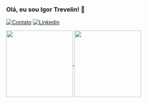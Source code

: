 ### Olá, eu sou Igor Trevelin! 👋

[![Contato](https://img.shields.io/badge/Gmail-D14836?style=for-the-badge&logo=gmail&logoColor=white)](mailto:igor.trevelin.xavier@gmail.com)
[![Linkedin](https://img.shields.io/badge/LinkedIn-0077B5?style=for-the-badge&logo=linkedin&logoColor=white)](https://www.linkedin.com/in/igor-trevelin/)
  
<div align="start">
  <a href="https://github.com/IgorTrevelin">
    <img height="180em" align="center" src="https://github-readme-stats.vercel.app/api/?username=IgorTrevelin&theme=dracula&count_private=true&show_icons=true" />
    <img height="180em" align="center" src="https://github-readme-stats.vercel.app/api/top-langs?username=IgorTrevelin&layout=compact&theme=dracula&langs_count=8&count_private=true" />
  </a>
</div>
